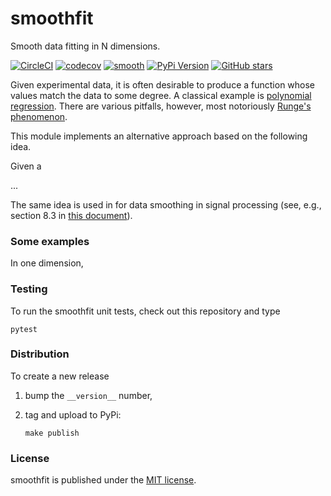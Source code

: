 # smoothfit

Smooth data fitting in N dimensions.

[![CircleCI](https://img.shields.io/circleci/project/github/nschloe/smoothfit/master.svg)](https://circleci.com/gh/nschloe/smoothfit)
[![codecov](https://img.shields.io/codecov/c/github/nschloe/smoothfit.svg)](https://codecov.io/gh/nschloe/smoothfit)
[![smooth](https://img.shields.io/badge/smooth-yes-8209ba.svg)](https://github.com/nschloe/smoothfit)
[![PyPi Version](https://img.shields.io/pypi/v/smoothfit.svg)](https://pypi.org/project/smoothfit)
[![GitHub stars](https://img.shields.io/github/stars/nschloe/smoothfit.svg?logo=github&label=Stars&logoColor=white)](https://github.com/nschloe/smoothfit)

Given experimental data, it is often desirable to produce a function whose
values match the data to some degree. A classical example is [polynomial
regression](https://en.wikipedia.org/wiki/Polynomial_regression).  There are
various pitfalls, however, most notoriously [Runge's
phenomenon](https://en.wikipedia.org/wiki/Runge%27s_phenomenon).

This module implements an alternative approach based on the following idea.


Given a

...

The same idea is used in for data smoothing in signal processing
(see, e.g., section 8.3 in [this
document](http://eeweb.poly.edu/iselesni/lecture_notes/least_squares/least_squares_SP.pdf)).

### Some examples

In one dimension, 



### Testing

To run the smoothfit unit tests, check out this repository and type
```
pytest
```

### Distribution

To create a new release

1. bump the `__version__` number,

2. tag and upload to PyPi:
    ```
    make publish
    ```

### License

smoothfit is published under the [MIT license](https://en.wikipedia.org/wiki/MIT_License).
